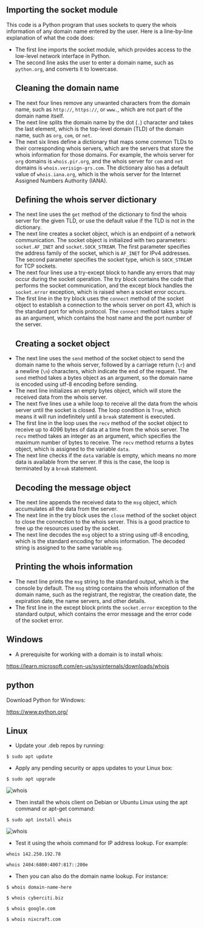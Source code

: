 ## **Importing the socket module**
This code is a Python program that uses sockets to query the whois information of any domain name entered by the user. Here is a line-by-line explanation of what the code does:
- The first line imports the socket module, which provides access to the low-level network interface in Python.
- The second line asks the user to enter a domain name, such as `python.org`, and converts it to lowercase.
  ## **Cleaning the domain name**
- The next four lines remove any unwanted characters from the domain name, such as `http://`, `https://`, or `www.`, which are not part of the domain name itself.
- The next line splits the domain name by the dot (`.`) character and takes the last element, which is the top-level domain (TLD) of the domain name, such as `org`, `com`, or `net`.
- The next six lines define a dictionary that maps some common TLDs to their corresponding whois servers, which are the servers that store the whois information for those domains. For example, the whois server for `org` domains is `whois.pir.org`, and the whois server for `com` and `net` domains is `whois.verisign-grs.com`. The dictionary also has a default value of `whois.iana.org`, which is the whois server for the Internet Assigned Numbers Authority (IANA).
  ## **Defining the whois server dictionary**
- The next line uses the `get` method of the dictionary to find the whois server for the given TLD, or use the default value if the TLD is not in the dictionary.
- The next line creates a socket object, which is an endpoint of a network communication. The socket object is initialized with two parameters: `socket.AF_INET` and `socket.SOCK_STREAM`. The first parameter specifies the address family of the socket, which is `AF_INET` for IPv4 addresses. The second parameter specifies the socket type, which is `SOCK_STREAM` for TCP sockets.
- The next four lines use a try-except block to handle any errors that may occur during the socket operation. The try block contains the code that performs the socket communication, and the except block handles the `socket.error` exception, which is raised when a socket error occurs.
- The first line in the try block uses the `connect` method of the socket object to establish a connection to the whois server on port 43, which is the standard port for whois protocol. The `connect` method takes a tuple as an argument, which contains the host name and the port number of the server.
  ## **Creating a socket object**
- The next line uses the `send` method of the socket object to send the domain name to the whois server, followed by a carriage return (`\r`) and a newline (`\n`) characters, which indicate the end of the request. The `send` method takes a bytes object as an argument, so the domain name is encoded using utf-8 encoding before sending.
- The next line initializes an empty bytes object, which will store the received data from the whois server.
- The next five lines use a while loop to receive all the data from the whois server until the socket is closed. The loop condition is `True`, which means it will run indefinitely until a `break` statement is executed.
- The first line in the loop uses the `recv` method of the socket object to receive up to 4096 bytes of data at a time from the whois server. The `recv` method takes an integer as an argument, which specifies the maximum number of bytes to receive. The `recv` method returns a bytes object, which is assigned to the variable `data`.
- The next line checks if the `data` variable is empty, which means no more data is available from the server. If this is the case, the loop is terminated by a `break` statement.
   ## **Decoding the message object**
- The next line appends the received data to the `msg` object, which accumulates all the data from the server.
- The next line in the try block uses the `close` method of the socket object to close the connection to the whois server. This is a good practice to free up the resources used by the socket.
- The next line decodes the `msg` object to a string using utf-8 encoding, which is the standard encoding for whois information. The decoded string is assigned to the same variable `msg`.
  ## **Printing the whois information**
- The next line prints the `msg` string to the standard output, which is the console by default. The `msg` string contains the whois information of the domain name, such as the registrant, the registrar, the creation date, the expiration date, the name servers, and other details.
- The first line in the except block prints the `socket.error` exception to the standard output, which contains the error message and the error code of the socket error.

## Windows
- A prerequisite for working with a domain is to install whois:

https://learn.microsoft.com/en-us/sysinternals/downloads/whois

## python
Download Python for Windows:

https://www.python.org/
## Linux
- Update your .deb repos by running:

`$ sudo apt update`
- Apply any pending security or apps updates to your Linux box:

`$ sudo apt upgrade`

![whois](https://github.com/codes369/Domain/assets/93201875/a6247467-3e55-4d48-ab11-6631b6067446)

- Then install the whois client on Debian or Ubuntu Linux using the apt command or apt-get command:

`$ sudo apt install whois`

![whois](https://github.com/codes369/Domain/assets/93201875/3311628e-dba8-4027-82c4-54a84c4a0ff2)

- Test it using the whois command for IP address lookup. For example:

`whois 142.250.192.78`

`whois 2404:6800:4007:817::200e`

- Then you can also do the domain name lookup. For instance:

`$ whois domain-name-here` 

`$ whois cyberciti.biz`

`$ whois google.com`

`$ whois nixcraft.com`
